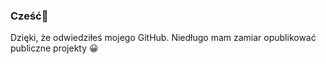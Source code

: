 ### Cześć👋
Dzięki, że odwiedziłeś mojego GitHub.
Niedługo mam zamiar opublikować publiczne projekty 😀
